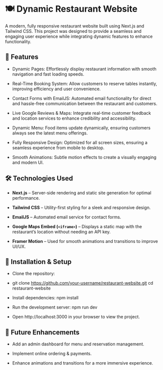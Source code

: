 # 🍽️ Dynamic Restaurant Website

A modern, fully responsive restaurant website built using Next.js and Tailwind CSS. This project was designed to provide a seamless and engaging user experience while integrating dynamic features to enhance functionality.

## 🚀 Features

- Dynamic Pages: Effortlessly display restaurant information with smooth navigation and fast loading speeds.

- Real-Time Booking System: Allow customers to reserve tables instantly, improving efficiency and user convenience.

- Contact Forms with EmailJS: Automated email functionality for direct and hassle-free communication between the restaurant and customers.

- Live Google Reviews & Maps: Integrate real-time customer feedback and location services to enhance credibility and accessibility.

- Dynamic Menu: Food items update dynamically, ensuring customers always see the latest menu offerings.

- Fully Responsive Design: Optimized for all screen sizes, ensuring a seamless experience from mobile to desktop.

- Smooth Animations: Subtle motion effects to create a visually engaging and modern UI.

## 🛠️ Technologies Used

- **Next.js** – Server-side rendering and static site generation for optimal performance.

- **Tailwind CSS** – Utility-first styling for a sleek and responsive design.

- **EmailJS** – Automated email service for contact forms.

- **Google Maps Embed (`<iframe>`)** – Displays a static map with the restaurant’s location without needing an API key.
  
- **Framer Motion** – Used for smooth animations and transitions to improve UI/UX.

## 📂 Installation & Setup

- Clone the repository:

- git clone https://github.com/your-username/restaurant-website.git
cd restaurant-website

- Install dependencies: npm install

- Run the development server: npm run dev

- Open http://localhost:3000 in your browser to view the project.

## 🎯 Future Enhancements

- Add an admin dashboard for menu and reservation management.

- Implement online ordering & payments.

- Enhance animations and transitions for a more immersive experience.
